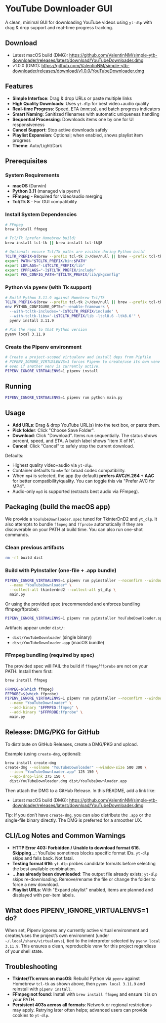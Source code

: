 # YouTube Downloader GUI

A clean, minimal GUI for downloading YouTube videos using `yt-dlp` with drag & drop support and real-time progress tracking.
## Download

- Latest macOS build (DMG): https://github.com/ValentinNM/simple-ytb-downloader/releases/latest/download/YouTubeDownloader.dmg
- v1.0.0 (DMG): https://github.com/ValentinNM/simple-ytb-downloader/releases/download/v1.0.0/YouTubeDownloader.dmg


## Features

- **Simple Interface**: Drag & drop URLs or paste multiple links
- **High Quality Downloads**: Uses `yt-dlp` for best video+audio quality
- **Real-time Progress**: Speed, ETA (mm:ss), and batch progress indicators
- **Smart Naming**: Sanitized filenames with automatic uniqueness handling
- **Sequential Processing**: Downloads items one by one for UI responsiveness
- **Cancel Support**: Stop active downloads safely
- **Playlist Expansion**: Optional; when enabled, shows playlist item progress
- **Theme**: Auto/Light/Dark

## Prerequisites

### System Requirements
- **macOS** (Darwin)
- **Python 3.11** (managed via pyenv)
- **FFmpeg** - Required for video/audio merging
- **Tcl/Tk 8** - For GUI compatibility

### Install System Dependencies

```bash
# FFmpeg
brew install ffmpeg

# Tcl/Tk (prefer Homebrew build)
brew install tcl-tk || brew install tcl-tk@8

# Optional: ensure Tcl/Tk paths are visible during Python build
TCLTK_PREFIX=$(brew --prefix tcl-tk 2>/dev/null || brew --prefix tcl-tk@8)
export PATH="$TCLTK_PREFIX/bin:$PATH"
export LDFLAGS="-L$TCLTK_PREFIX/lib"
export CPPFLAGS="-I$TCLTK_PREFIX/include"
export PKG_CONFIG_PATH="$TCLTK_PREFIX/lib/pkgconfig"
```

### Python via pyenv (with Tk support)

```bash
# Build Python 3.11.9 against Homebrew Tcl/Tk
TCLTK_PREFIX=$(brew --prefix tcl-tk 2>/dev/null || brew --prefix tcl-tk@8)
env PYTHON_CONFIGURE_OPTS="--enable-framework \
  --with-tcltk-includes='-I$TCLTK_PREFIX/include' \
  --with-tcltk-libs='-L$TCLTK_PREFIX/lib -ltcl8.6 -ltk8.6'" \
  pyenv install 3.11.9

# Pin the repo to that Python version
pyenv local 3.11.9
```

### Create the Pipenv environment

```bash
# Create a project-scoped virtualenv and install deps from Pipfile
# PIPENV_IGNORE_VIRTUALENVS=1 forces Pipenv to create/use its own venv
# even if another venv is currently active.
PIPENV_IGNORE_VIRTUALENVS=1 pipenv install
```

## Running

```bash
PIPENV_IGNORE_VIRTUALENVS=1 pipenv run python main.py
```

## Usage

- **Add URLs**: Drag & drop YouTube URL(s) into the text box, or paste them.
- **Pick folder**: Click "Choose Save Folder".
- **Download**: Click "Download". Items run sequentially. The status shows percent, speed, and ETA. A batch label shows "Item X of N".
- **Cancel**: Click "Cancel" to safely stop the current download.

Defaults:

- Highest quality video+audio via `yt-dlp`.
- Container defaults to `mkv` for broad codec compatibility.
- When `mp4` is selected, the app (by default) **prefers AVC/H.264 + AAC** for better compatibility/quality. You can toggle this via "Prefer AVC for MP4".
- Audio-only `mp3` is supported (extracts best audio via FFmpeg).

## Packaging (build the macOS app)

We provide a `YouTubeDownloader.spec` tuned for TkinterDnD2 and `yt_dlp`. It also attempts to bundle `ffmpeg` and `ffprobe` automatically if they are discoverable on your PATH at build time. You can also run one-shot commands.

### Clean previous artifacts

```bash
rm -rf build dist
```

### Build with PyInstaller (one-file + .app bundle)

```bash
PIPENV_IGNORE_VIRTUALENVS=1 pipenv run pyinstaller --noconfirm --windowed --onefile \
  --name "YouTubeDownloader" \
  --collect-all tkinterdnd2 --collect-all yt_dlp \
  main.py
```

Or using the provided spec (recommended and enforces bundling ffmpeg/ffprobe):

```bash
PIPENV_IGNORE_VIRTUALENVS=1 pipenv run pyinstaller YouTubeDownloader.spec
```

Artifacts appear under `dist/`:
- `dist/YouTubeDownloader` (single binary)
- `dist/YouTubeDownloader.app` (macOS bundle)

### FFmpeg bundling (required by spec)

The provided spec will FAIL the build if `ffmpeg`/`ffprobe` are not on your PATH. Install them first:

```bash
brew install ffmpeg
```

```bash
FFMPEG=$(which ffmpeg)
FFPROBE=$(which ffprobe)
PIPENV_IGNORE_VIRTUALENVS=1 pipenv run pyinstaller --noconfirm --windowed --onefile \
  --name "YouTubeDownloader" \
  --add-binary "$FFMPEG:ffmpeg" \
  --add-binary "$FFPROBE:ffprobe" \
  main.py
```

## Release: DMG/PKG for GitHub

To distribute on GitHub Releases, create a DMG/PKG and upload.

Example (using `create-dmg`, optional):

```bash
brew install create-dmg
create-dmg --volname "YouTubeDownloader" --window-size 500 300 \
  --icon "YouTubeDownloader.app" 125 150 \
  --app-drop-link 375 150 \
  dist/YouTubeDownloader.dmg dist/YouTubeDownloader.app
```

Then attach the DMG to a GitHub Release. In this README, add a link like:

- Latest macOS build (DMG): https://github.com/ValentinNM/simple-ytb-downloader/releases/latest/download/YouTubeDownloader.dmg

Tip: If you don’t have `create-dmg`, you can also distribute the `.app` or the single-file binary directly. The DMG is preferred for a smoother UX.

## CLI/Log Notes and Common Warnings

- **HTTP Error 403: Forbidden / Unable to download format 616. Skipping...**: YouTube sometimes blocks specific format IDs. `yt-dlp` skips and falls back. Not fatal.
- **Testing format 616**: `yt-dlp` probes candidate formats before selecting the best available combination.
- **...has already been downloaded**: The output file already exists; `yt-dlp` skips re-downloading. Remove/rename the file or change the folder to force a new download.
- **Playlist URLs**: With "Expand playlist" enabled, items are planned and displayed with per-item labels.

## What does PIPENV_IGNORE_VIRTUALENVS=1 do?

When set, Pipenv ignores any currently active virtual environment and creates/uses the project’s own environment (under `~/.local/share/virtualenvs`), tied to the interpreter selected by `pyenv local 3.11.9`. This ensures a clean, reproducible venv for this project regardless of your shell state.

## Troubleshooting

- **Tkinter/Tk errors on macOS**: Rebuild Python via `pyenv` against Homebrew `tcl-tk` as shown above, then `pyenv local 3.11.9` and reinstall with `pipenv install`.
- **FFmpeg not found**: Install with `brew install ffmpeg` and ensure it is on your PATH.
- **Persistent 403s across all formats**: Network or regional restrictions may apply. Retrying later often helps; advanced users can provide cookies to `yt-dlp`.

